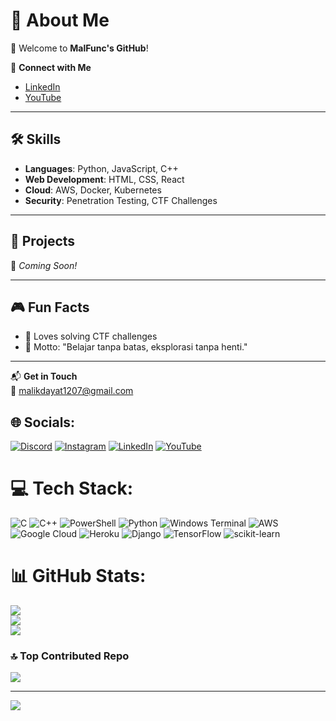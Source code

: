 # 💫 About Me
👋 Welcome to **MalFunc's GitHub**!

🔗 **Connect with Me**  
- [LinkedIn](https://id.linkedin.com/in/maulana-malik-hidayat-a9a6141a0)  
- [YouTube](https://www.youtube.com/@MalFuncNoRet)  

---

## 🛠️ Skills
- **Languages**: Python, JavaScript, C++  
- **Web Development**: HTML, CSS, React  
- **Cloud**: AWS, Docker, Kubernetes  
- **Security**: Penetration Testing, CTF Challenges  

---

## 🚀 Projects
🌟 *Coming Soon!*

---

## 🎮 Fun Facts
- 🧩 Loves solving CTF challenges  
- 🌟 Motto: "Belajar tanpa batas, eksplorasi tanpa henti."  

---

📬 **Get in Touch**  
📧 [malikdayat1207@gmail.com](mailto:malikdayat1207@gmail.com)  



## 🌐 Socials:
[![Discord](https://img.shields.io/badge/Discord-%237289DA.svg?logo=discord&logoColor=white)](https://discord.gg/x6d_x61_x75_x6c_x67_x6c_x6f_x72) [![Instagram](https://img.shields.io/badge/Instagram-%23E4405F.svg?logo=Instagram&logoColor=white)](https://instagram.com/malik.dayat.71) [![LinkedIn](https://img.shields.io/badge/LinkedIn-%230077B5.svg?logo=linkedin&logoColor=white)](https://linkedin.com/in/https://www.linkedin.com/in/maulana-malik-hidayat-a9a6141a0/) [![YouTube](https://img.shields.io/badge/YouTube-%23FF0000.svg?logo=YouTube&logoColor=white)](https://youtube.com/@https://www.youtube.com/@MalFuncNoRet) 

# 💻 Tech Stack:
![C](https://img.shields.io/badge/c-%2300599C.svg?style=for-the-badge&logo=c&logoColor=white) ![C++](https://img.shields.io/badge/c++-%2300599C.svg?style=for-the-badge&logo=c%2B%2B&logoColor=white) ![PowerShell](https://img.shields.io/badge/PowerShell-%235391FE.svg?style=for-the-badge&logo=powershell&logoColor=white) ![Python](https://img.shields.io/badge/python-3670A0?style=for-the-badge&logo=python&logoColor=ffdd54) ![Windows Terminal](https://img.shields.io/badge/Windows%20Terminal-%234D4D4D.svg?style=for-the-badge&logo=windows-terminal&logoColor=white) ![AWS](https://img.shields.io/badge/AWS-%23FF9900.svg?style=for-the-badge&logo=amazon-aws&logoColor=white) ![Google Cloud](https://img.shields.io/badge/GoogleCloud-%234285F4.svg?style=for-the-badge&logo=google-cloud&logoColor=white) ![Heroku](https://img.shields.io/badge/heroku-%23430098.svg?style=for-the-badge&logo=heroku&logoColor=white) ![Django](https://img.shields.io/badge/django-%23092E20.svg?style=for-the-badge&logo=django&logoColor=white) ![TensorFlow](https://img.shields.io/badge/TensorFlow-%23FF6F00.svg?style=for-the-badge&logo=TensorFlow&logoColor=white) ![scikit-learn](https://img.shields.io/badge/scikit--learn-%23F7931E.svg?style=for-the-badge&logo=scikit-learn&logoColor=white)
# 📊 GitHub Stats:
![](https://github-readme-stats.vercel.app/api?username=MalFunc&theme=dark&hide_border=false&include_all_commits=true&count_private=true)<br/>
![](https://github-readme-streak-stats.herokuapp.com/?user=MalFunc&theme=dark&hide_border=false)<br/>
![](https://github-readme-stats.vercel.app/api/top-langs/?username=MalFunc&theme=dark&hide_border=false&include_all_commits=true&count_private=true&layout=compact)

### 🔝 Top Contributed Repo
![](https://github-contributor-stats.vercel.app/api?username=MalFunc&limit=5&theme=dark&combine_all_yearly_contributions=true)

---
[![](https://visitcount.itsvg.in/api?id=MalFunc&icon=0&color=0)](https://visitcount.itsvg.in)

<!-- Proudly created with GPRM ( https://gprm.itsvg.in ) -->

